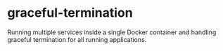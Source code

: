 # graceful-termination
Running multiple services inside a single Docker container and handling graceful termination for all running applications.
